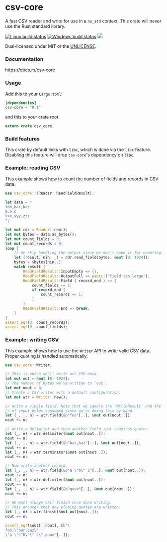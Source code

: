 csv-core
========
A fast CSV reader and write for use in a `no_std` context. This crate will
never use the Rust standard library.

[![Linux build status](https://api.travis-ci.org/BurntSushi/rust-csv.png)](https://travis-ci.org/BurntSushi/rust-csv)
[![Windows build status](https://ci.appveyor.com/api/projects/status/github/BurntSushi/rust-csv?svg=true)](https://ci.appveyor.com/project/BurntSushi/rust-csv)
[![](http://meritbadge.herokuapp.com/csv-core)](https://crates.io/crates/csv-core)

Dual-licensed under MIT or the [UNLICENSE](http://unlicense.org).

### Documentation

https://docs.rs/csv-core

### Usage

Add this to your `Cargo.toml`:

```toml
[dependencies]
csv-core = "0.1"
```

and this to your crate root:

```rust
extern crate csv_core;
```

### Build features

This crate by default links with `libc`, which is done via the `libc` feature.
Disabling this feature will drop `csv-core`'s dependency on `libc`.


### Example: reading CSV

This example shows how to count the number of fields and records in CSV data.

```rust
use csv_core::{Reader, ReadFieldResult};

let data = "
foo,bar,baz
a,b,c
xxx,yyy,zzz
";

let mut rdr = Reader::new();
let mut bytes = data.as_bytes();
let mut count_fields = 0;
let mut count_records = 0;
loop {
    // We skip handling the output since we don't need it for counting.
    let (result, nin, _) = rdr.read_field(bytes, &mut [0; 1024]);
    bytes = &bytes[nin..];
    match result {
        ReadFieldResult::InputEmpty => {},
        ReadFieldResult::OutputFull => panic!("field too large"),
        ReadFieldResult::Field { record_end } => {
            count_fields += 1;
            if record_end {
                count_records += 1;
            }
        }
        ReadFieldResult::End => break,
    }
}
assert_eq!(3, count_records);
assert_eq!(9, count_fields);
```


### Example: writing CSV

This example shows how to use the `Writer` API to write valid CSV data. Proper
quoting is handled automatically.

```rust
use csv_core::Writer;

// This is where we'll write out CSV data.
let mut out = &mut [0; 1024];
// The number of bytes we've written to `out`.
let mut nout = 0;
// Create a CSV writer with a default configuration.
let mut wtr = Writer::new();

// Write a single field. Note that we ignore the `WriteResult` and the number
// of input bytes consumed since we're doing this by hand.
let (_, _, n) = wtr.field(&b"foo"[..], &mut out[nout..]);
nout += n;

// Write a delimiter and then another field that requires quotes.
let (_, n) = wtr.delimiter(&mut out[nout..]);
nout += n;
let (_, _, n) = wtr.field(&b"bar,baz"[..], &mut out[nout..]);
nout += n;
let (_, n) = wtr.terminator(&mut out[nout..]);
nout += n;

// Now write another record.
let (_, _, n) = wtr.field(&b"a \"b\" c"[..], &mut out[nout..]);
nout += n;
let (_, n) = wtr.delimiter(&mut out[nout..]);
nout += n;
let (_, _, n) = wtr.field(&b"quux"[..], &mut out[nout..]);
nout += n;

// We must always call finish once done writing.
// This ensures that any closing quotes are written.
let (_, n) = wtr.finish(&mut out[nout..]);
nout += n;

assert_eq!(&out[..nout], &b"\
foo,\"bar,baz\"
\"a \"\"b\"\" c\",quux"[..]);
```
